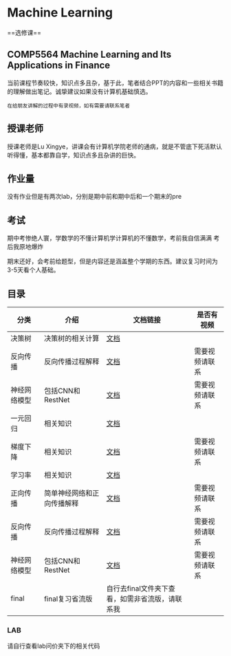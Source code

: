 # Machine Learning

==选修课==

## COMP5564 Machine Learning and Its Applications in Finance
当前课程节奏较快，知识点多且杂，基于此，笔者结合PPT的内容和一些相关书籍的理解做出笔记。诚挚建议如果没有计算机基础慎选。

`在给朋友讲解的过程中有录视频，如有需要请联系笔者`
## 授课老师
授课老师是Lu Xingye，讲课会有计算机学院老师的通病，就是不管底下死活默认听得懂，基本都靠自学，知识点多且杂讲的巨快。

## 作业量
没有作业但是有两次lab，分别是期中前和期中后和一个期末的pre

## 考试
期中考惨绝人寰，学数学的不懂计算机学计算机的不懂数学，考前我自信满满 考后我原地爆炸

期末还好，会考前给题型，但是内容还是涵盖整个学期的东西。建议复习时间为3-5天看个人基础。

## 目录

| 分类     | 介绍            | 文档链接                                                                          | 是否有视频   |
|--------|---------------|-------------------------------------------------------------------------------|---------|
| 决策树    | 决策树的相关计算      | [文档](class/决策树.pdf)                                                         |         |
| 反向传播   | 反向传播过程解释      | [文档](class/反向传播.pdf)                                                        | 需要视频请联系 |
| 神经网络模型 | 包括CNN和RestNet | [文档](class/神经网络模型.pdf)                                                      | 需要视频请联系 |
| 一元回归   | 相关知识          | [文档](supervised_learning/regression/univariate_linear_regression/readme.md) |         |
| 梯度下降   | 相关知识          | [文档](../../ai/gradient_descent.md)                                               | 需要视频请联系 |
| 学习率    | 相关知识          | [文档](../../ai/learning_rate.md)                                                  |         |
| 正向传播   | 简单神经网络和正向传播解释 | [文档](class/正向传播.pdf)                                                        | 需要视频请联系 |
| 反向传播   | 反向传播过程解释      | [文档](class/反向传播.pdf)                                                        | 需要视频请联系 |
| 神经网络模型 | 包括CNN和RestNet | [文档](class/神经网络模型.pdf)                                                      | 需要视频请联系 |
| final      | final复习省流版    | 自行去final文件夹下查看，如需非省流版，请联系我    |  |

### LAB

请自行查看lab问价夹下的相关代码

